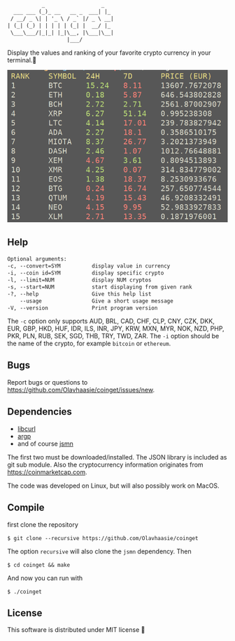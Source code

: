 ```
           _                  _
  ___ ___ (_)_ __   __ _  ___| |_
 / __/ _ \| | '_ \ / _` |/ _ \ __|
| (_| (_) | | | | | (_| |  __/ |_
 \___\___/|_|_| |_|\__, |\___|\__|
                   |___/
```

Display the values and ranking of your favorite crypto currency in your terminal.💸

![example](doc/output.png "Sample output")

## Help ##

    Optional arguments:
    -c, --convert=SYM          display value in currency
    -i, --coin id=SYM          display specific crypto
    -l, --limit=NUM            display NUM cryptos
    -s, --start=NUM            start displaying from given rank
    -?, --help                 Give this help list
        --usage                Give a short usage message
    -V, --version              Print program version

The `-c` option only supports AUD, BRL, CAD, CHF, CLP, CNY, CZK, DKK, EUR, GBP, HKD, HUF, IDR, ILS, INR, JPY, KRW, MXN, MYR, NOK, NZD, PHP, PKR, PLN, RUB, SEK, SGD, THB, TRY, TWD, ZAR.
The `-i` option should be the name of the crypto, for example `bitcoin` or `ethereum`.

## Bugs ##
Report bugs or questions to <https://github.com/Olavhaasie/coinget/issues/new>.

## Dependencies ##
+ [libcurl](https://curl.haxx.se/libcurl/)
+ [argp](https://www.gnu.org/software/libc/manual/html_node/Argp.html)
+ and of course [jsmn](https://github.com/zserge/jsmn)

The first two must be downloaded/installed. The JSON library is included as git sub module.
Also the cryptocurrency information originates from <https://coinmarketcap.com>.

The code was developed on Linux, but will also possibly work on MacOS.

## Compile ##
first clone the repository

    $ git clone --recursive https://github.com/Olavhaasie/coinget

The option `recursive` will also clone the `jsmn` dependency. Then

    $ cd coinget && make

And now you can run with

    $ ./coinget

## License ##
This software is distributed under MIT license 📝

